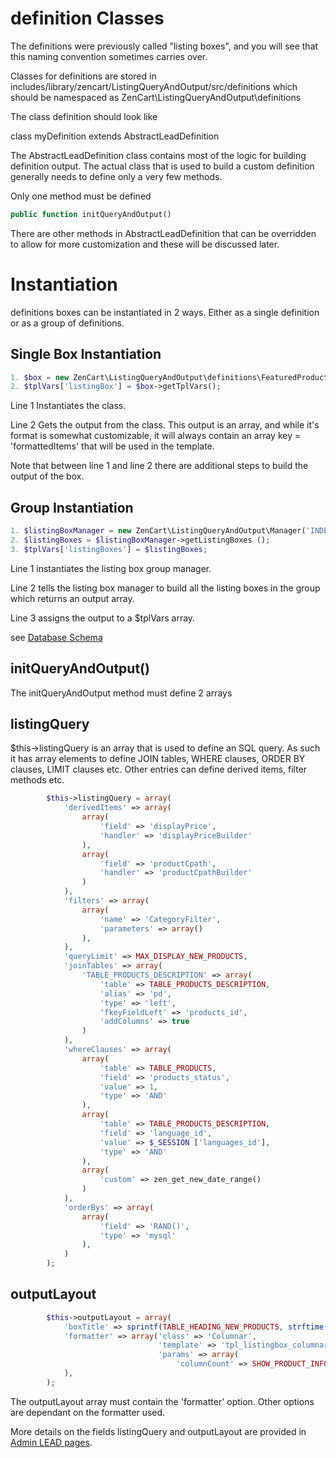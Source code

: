 # definition Classes

The definitions were previously called "listing boxes", and you will 
see that this naming convention sometimes carries over.

Classes for definitions are stored in includes/library/zencart/ListingQueryAndOutput/src/definitions which should be  namespaced as ZenCart\ListingQueryAndOutput\definitions

The class definition should look like

class myDefinition extends AbstractLeadDefinition

The AbstractLeadDefinition class contains most of the logic for building definition output. The actual class that is used to build a custom definition generally needs to define only a very few methods.

Only one method must be defined 

```php
public function initQueryAndOutput()
```

There are other methods in AbstractLeadDefinition that can be overridden to allow for more customization and these will be discussed later.

# Instantiation

definitions boxes can be instantiated in 2 ways. Either as a single definition or as a group of definitions. 

## Single Box Instantiation

```php
1. $box = new ZenCart\ListingQueryAndOutput\definitions\FeaturedProductsPage($zcRequest, $db);
2. $tplVars['listingBox'] = $box->getTplVars();
```

Line 1 Instantiates the class.

Line 2 Gets the output from the class. This output is an array, and while it's format is somewhat customizable, it will always contain an array key = 'formattedItems' that will be used in the template.

Note that between line 1 and line 2 there are additional steps to build
the output of the box.

## Group Instantiation


```php
1. $listingBoxManager = new ZenCart\ListingQueryAndOutput\Manager('INDEX_DEFAULT', $db, $zcRequest);
2. $listingBoxes = $listingBoxManager->getListingBoxes ();
3. $tplVars['listingBoxes'] = $listingBoxes;
```
Line 1 instantiates the listing box group manager.

Line 2 tells the listing box manager to build all the listing boxes in the group which returns an output array.

Line 3 assigns the output to a $tplVars array.

see [Database Schema](schema)

## initQueryAndOutput()

The initQueryAndOutput method must define 2 arrays 


## listingQuery 

$this->listingQuery is an array that is used to define an SQL query. As such it has array elements to define JOIN tables, WHERE clauses, ORDER BY clauses, LIMIT clauses etc.
Other entries can define derived items, filter methods etc.

```php
        $this->listingQuery = array(
            'derivedItems' => array(
                array(
                    'field' => 'displayPrice',
                    'handler' => 'displayPriceBuilder'
                ),
                array(
                    'field' => 'productCpath',
                    'handler' => 'productCpathBuilder'
                )
            ),
            'filters' => array(
                array(
                    'name' => 'CategoryFilter',
                    'parameters' => array()
                ),
            ),
            'queryLimit' => MAX_DISPLAY_NEW_PRODUCTS,
            'joinTables' => array(
                'TABLE_PRODUCTS_DESCRIPTION' => array(
                    'table' => TABLE_PRODUCTS_DESCRIPTION,
                    'alias' => 'pd',
                    'type' => 'left',
                    'fkeyFieldLeft' => 'products_id',
                    'addColumns' => true
                )
            ),
            'whereClauses' => array(
                array(
                    'table' => TABLE_PRODUCTS,
                    'field' => 'products_status',
                    'value' => 1,
                    'type' => 'AND'
                ),
                array(
                    'table' => TABLE_PRODUCTS_DESCRIPTION,
                    'field' => 'language_id',
                    'value' => $_SESSION ['languages_id'],
                    'type' => 'AND'
                ),
                array(
                    'custom' => zen_get_new_date_range()
                )
            ),
            'orderBys' => array(
                array(
                    'field' => 'RAND()',
                    'type' => 'mysql'
                ),
            )
        );
```

## outputLayout

```php
        $this->outputLayout = array(
            'boxTitle' => sprintf(TABLE_HEADING_NEW_PRODUCTS, strftime('%B')),
            'formatter' => array('class' => 'Columnar',
                                 'template' => 'tpl_listingbox_columnar.php',
                                 'params' => array(
                                     'columnCount' => SHOW_PRODUCT_INFO_COLUMNS_NEW_PRODUCTS),
            ),
        );
```

The outputLayout array must contain the 'formatter' option. Other options are dependant on the formatter used.

More details on the fields listingQuery and outputLayout are provided in 
[Admin LEAD pages](/v2/code_docs/admin_lead_pages/introduction).
